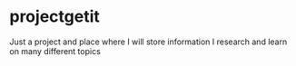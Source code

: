 # projectgetit
Just a project and place where I will store information I research and learn on many different topics
